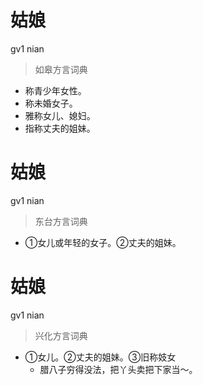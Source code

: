 # 姑娘
gv1 nian
> 如皋方言词典
- 称青少年女性。
- 称未婚女子。
- 雅称女儿、媳妇。
- 指称丈夫的姐妹。

# 姑娘
gv1 nian
> 东台方言词典
- ①女儿或年轻的女子。②丈夫的姐妹。

# 姑娘
gv1 nian
> 兴化方言词典
- ①女儿。②丈夫的姐妹。③旧称妓女
  - 腊八子穷得没法，把丫头卖把下家当～。
